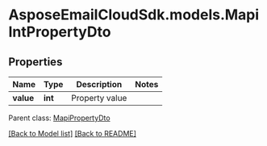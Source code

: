 # AsposeEmailCloudSdk.models.MapiIntPropertyDto
## Properties
Name | Type | Description | Notes
------------ | ------------- | ------------- | -------------
**value** | **int** | Property value              | 

 Parent class: [MapiPropertyDto](MapiPropertyDto.md)

[[Back to Model list]](Models.md) [[Back to README]](README.md)


